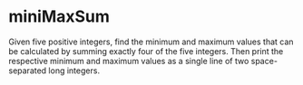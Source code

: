 # miniMaxSum
Given five positive integers, find the minimum and maximum values that can be calculated by summing exactly four of the five integers. Then print the respective minimum and maximum values as a single line of two space-separated long integers.
